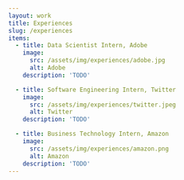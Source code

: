 ```yaml
---
layout: work
title: Experiences
slug: /experiences
items:
  - title: Data Scientist Intern, Adobe
    image: 
      src: /assets/img/experiences/adobe.jpg
      alt: Adobe
    description: 'TODO'

  - title: Software Engineering Intern, Twitter
    image: 
      src: /assets/img/experiences/twitter.jpeg
      alt: Twitter
    description: 'TODO'

  - title: Business Technology Intern, Amazon
    image: 
      src: /assets/img/experiences/amazon.png
      alt: Amazon
    description: 'TODO'
---
```


